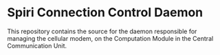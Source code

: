 # Spiri Connection Control Daemon

This repository contains the source for the daemon responsible for managing the cellular modem, on the Computation Module in the Central Communication Unit.


